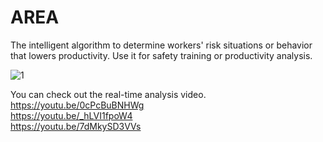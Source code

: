# AREA
The intelligent algorithm to determine workers' risk situations or behavior that lowers productivity. Use it for safety training or productivity analysis.   
   
![1](https://user-images.githubusercontent.com/101917321/194748612-1040496e-0ab4-4ee8-97d4-22c89ba4d678.png)
   
You can check out the real-time analysis video.   
https://youtu.be/0cPcBuBNHWg   
https://youtu.be/_hLVI1fpoW4   
https://youtu.be/7dMkySD3VVs
